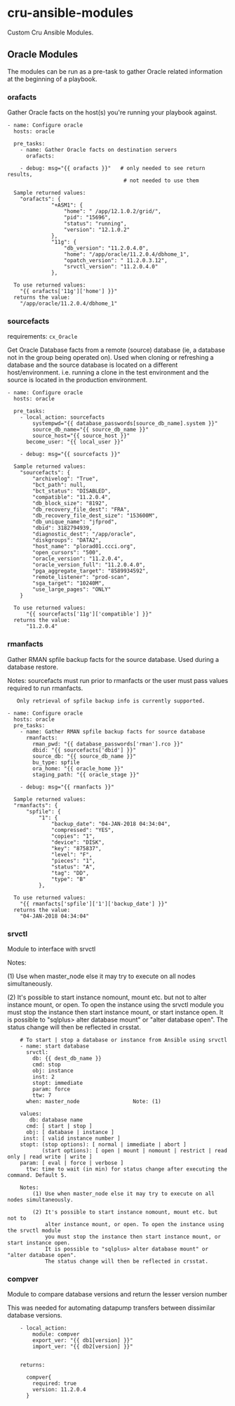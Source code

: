 # cru-ansible-modules
Custom Cru Ansible Modules.


## Oracle Modules
The modules can be run as a pre-task to gather Oracle related information at the beginning of a playbook.


### orafacts
Gather Oracle facts on the host(s) you're running your playbook against.

```
- name: Configure oracle
  hosts: oracle

  pre_tasks:
    - name: Gather Oracle facts on destination servers
      orafacts:

    - debug: msg="{{ orafacts }}"   # only needed to see return results,
                                     # not needed to use them

  Sample returned values:
    "orafacts": {
              "+ASM1": {
                  "home": " /app/12.1.0.2/grid/",
                  "pid": "15696",
                  "status": "running",
                  "version": "12.1.0.2"
              },
              "11g": {
                  "db_version": "11.2.0.4.0",
                  "home": "/app/oracle/11.2.0.4/dbhome_1",
                  "opatch_version": " 11.2.0.3.12",
                  "srvctl_version": "11.2.0.4.0"
              },

  To use returned values:
    "{{ orafacts['11g']['home'] }}"
  returns the value:
    "/app/oracle/11.2.0.4/dbhome_1"

```

### sourcefacts

requirements: `cx_Oracle`

Get Oracle Database facts from a remote (source) database (ie, a database not in the group being operated on).
Used when cloning or refreshing a database and the source database is located on a different host/environment.
i.e. running a clone in the test environment and the source is located in the production environment.

```
- name: Configure oracle
  hosts: oracle

  pre_tasks:
    - local_action: sourcefacts
        systempwd="{{ database_passwords[source_db_name].system }}"
        source_db_name="{{ source_db_name }}"
        source_host="{{ source_host }}"
      become_user: "{{ local_user }}"

    - debug: msg="{{ sourcefacts }}"

  Sample returned values:
    "sourcefacts": {
        "archivelog": "True",
        "bct_path": null,
        "bct_status": "DISABLED",
        "compatible": "11.2.0.4",
        "db_block_size": "8192",
        "db_recovery_file_dest": "FRA",
        "db_recovery_file_dest_size": "153600M",
        "db_unique_name": "jfprod",
        "dbid": 3182794939,
        "diagnostic_dest": "/app/oracle",
        "diskgroups": "DATA2",
        "host_name": "plorad01.ccci.org",
        "open_cursors": "500",
        "oracle_version": "11.2.0.4",
        "oracle_version_full": "11.2.0.4.0",
        "pga_aggregate_target": "8589934592",
        "remote_listener": "prod-scan",
        "sga_target": "10240M",
        "use_large_pages": "ONLY"
    }

  To use returned values:
      "{{ sourcefacts['11g']['compatible'] }}"
  returns the value:
      "11.2.0.4"

```

### rmanfacts

Gather RMAN spfile backup facts for the source database.
Used during a database restore.

Notes: sourcefacts must run prior to rmanfacts or the user
       must pass values required to run rmanfacts.

       Only retrieval of spfile backup info is currently supported.


```
- name: Configure oracle
  hosts: oracle
  pre_tasks:
    - name: Gather RMAN spfile backup facts for source database
      rmanfacts:
        rman_pwd: "{{ database_passwords['rman'].rco }}"
        dbid: "{{ sourcefacts['dbid'] }}"
        source_db: "{{ source_db_name }}"
        bu_type: spfile
        ora_home: "{{ oracle_home }}"
        staging_path: "{{ oracle_stage }}"

    - debug: msg="{{ rmanfacts }}"

  Sample returned values:
  "rmanfacts": {
      "spfile": {
          "1": {
              "backup_date": "04-JAN-2018 04:34:04",
              "compressed": "YES",
              "copies": "1",
              "device": "DISK",
              "key": "875837",
              "level": "F",
              "pieces": "1",
              "status": "A",
              "tag": "DD",
              "type": "B"
          },

  To use returned values:
    "{{ rmanfacts['spfile']['1']['backup_date'] }}"
  returns the value:
    "04-JAN-2018 04:34:04"

```

### srvctl

Module to interface with srvctl 

Notes: 

  (1) Use when master_node else it may try to execute on all nodes simultaneously.
  
  (2) It's possible to start instance nomount, mount etc. but not to
      alter instance mount, or open. To open the instance using the srvctl module
      you must stop the instance then start instance mount, or start instance open.
      It is possible to "sqlplus> alter database mount" or "alter database open".
      The status change will then be reflected in crsstat.
      
```
    # To start | stop a database or instance from Ansible using srvctl
    - name: start database
      srvctl:
        db: {{ dest_db_name }}
        cmd: stop
        obj: instance
        inst: 2
        stopt: immediate
        param: force
        ttw: 7
      when: master_node                 Note: (1)

    values:
       db: database name
      cmd: [ start | stop ]
      obj: [ database | instance ]
     inst: [ valid instance number ]
    stopt: (stop options): [ normal | immediate | abort ]
           (start options): [ open | mount | nomount | restrict | read only | read write | write ]
    param: [ eval | force | verbose ]
      ttw: time to wait (in min) for status change after executing the command. Default 5.

    Notes:
        (1) Use when master_node else it may try to execute on all nodes simultaneously.

        (2) It's possible to start instance nomount, mount etc. but not to
            alter instance mount, or open. To open the instance using the srvctl module
            you must stop the instance then start instance mount, or start instance open.
            It is possible to "sqlplus> alter database mount" or "alter database open".
            The status change will then be reflected in crsstat.
```

### compver

Module to compare database versions and return the lesser version number

This was needed for automating datapump transfers between dissimilar database versions.

```
    - local_action:
        module: compver
        export_ver: "{{ db1[version] }}"
        import_ver: "{{ db2[version] }}"
        
        
    returns:
    
      compver{
        required: true
        version: 11.2.0.4
      }
```      

        
